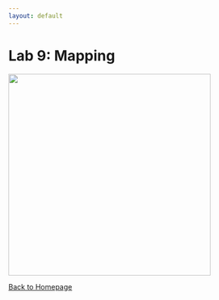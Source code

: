 ```yaml
---
layout: default
---
```


# Lab 9: Mapping

<img src="/FastRobotsSP23/assets/images/construction.jpg" class="center" style="height: 400px;"/>

[Back to Homepage](../)
